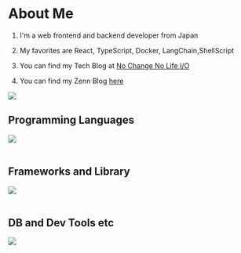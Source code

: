 # About Me

1. I'm a web frontend and backend developer from Japan

2. My favorites are React, TypeScript, Docker, LangChain,ShellScript

3. You can find my Tech Blog at [No Change No Life I/O](https://masanyon.com/)

4. You can find my Zenn Blog [here](https://zenn.dev/manase)

![](https://github-readme-stats.vercel.app/api/top-langs?username=mabataki-yagi&show_icons=true&locale=en&layout=compact)

## Programming Languages

<img src="https://skillicons.dev/icons?i=html,css,js,php," /> <br /><br />

## Frameworks and Library

<img src="https://skillicons.dev/icons?i=wordpress" /> <br /><br />

## DB and Dev Tools etc

<img src="https://skillicons.dev/icons?i=mysql,postgresql,docker,git,github,vscode,linux,figma,nginx" /> <br /><br />
